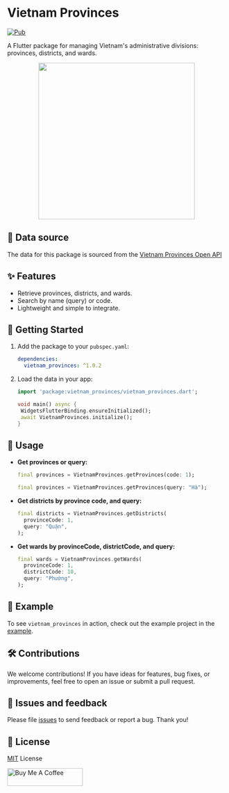 # Vietnam Provinces

[![Pub](https://img.shields.io/pub/v/vietnam_provinces.svg)](https://pub.dev/packages/vietnam_provinces)

A Flutter package for managing Vietnam's administrative divisions: provinces, districts, and wards.

<p align="center">
  <img src="https://raw.githubusercontent.com/14h4i/vietnam_provinces/main/resources/demo.gif" width="360" />
</p>

## 📄 Data source

The data for this package is sourced from the [Vietnam Provinces Open API](https://provinces.open-api.vn)

## ✨ Features

- Retrieve provinces, districts, and wards.
- Search by name (query) or code.
- Lightweight and simple to integrate.

## 🚀 Getting Started

1. Add the package to your `pubspec.yaml`:

   ```yaml
   dependencies:
     vietnam_provinces: ^1.0.2
   ```

2. Load the data in your app:

   ```dart
   import 'package:vietnam_provinces/vietnam_provinces.dart';

   void main() async {
    WidgetsFlutterBinding.ensureInitialized();
    await VietnamProvinces.initialize();
   }
   ```

## 🔧 Usage

- **Get provinces or query:**

  ```dart
  final provinces = VietnamProvinces.getProvinces(code: 1);
  ```

  ```dart
  final provinces = VietnamProvinces.getProvinces(query: "Hà");
  ```

- **Get districts by province code, and query:**

  ```dart
  final districts = VietnamProvinces.getDistricts(
    provinceCode: 1,
    query: "Quận",
  );
  ```

- **Get wards by provinceCode, districtCode, and query:**

  ```dart
  final wards = VietnamProvinces.getWards(
    provinceCode: 1,
    districtCode: 10,
    query: "Phường",
  );
  ```

## 📱 Example

To see `vietnam_provinces` in action, check out the example project in the [example](https://github.com/14h4i/vietnam_provinces/blob/master/example/lib/main.dart).

## 🛠️ Contributions

We welcome contributions! If you have ideas for features, bug fixes, or improvements, feel free to open an issue or submit a pull request.

## 🐞 Issues and feedback

Please file [issues](https://github.com/14h4i/vietnam_provinces/issues) to send feedback or report a bug. Thank you!

## 📜 License

[MIT](https://mit-license.org) License

<a href="https://www.buymeacoffee.com/14h4i" target="_blank"><img src="https://cdn.buymeacoffee.com/buttons/default-orange.png" alt="Buy Me A Coffee" height="41" width="174"></a>
